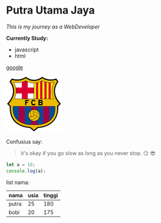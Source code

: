 # Putra Utama Jaya
*This is my journey as a WebDeveloper*

**Currently Study:**
- javascript
- html

[google](http://google.com)

![ini logo google](image\barcelona.png)

Confusius say:
>it's okay if you go slow as long as you never stop. :smirk: :sunglasses:

```javascript
let a = 10;
console.log(a);
```

list nama:

nama | usia | tinggi
-----|------|-------
putra|25    |180  
bobi |20    |175